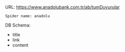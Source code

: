 URL: https://www.anadolubank.com.tr/ab/tumDuyurular

    Spider name: anadolu

DB Schema:
- title
- link
- content